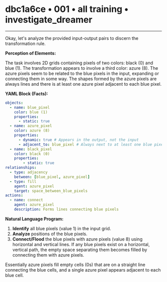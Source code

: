 # dbc1a6ce • 001 • all training • investigate_dreamer

---
Okay, let's analyze the provided input-output pairs to discern the transformation rule.

**Perception of Elements:**

The task involves 2D grids containing pixels of two colors: black (0) and blue (1). The transformation appears to involve a third color: azure (8). The azure pixels seem to be related to the blue pixels in the input, expanding or connecting them in some way. The shapes formed by the azure pixels are always lines and there is at least one azure pixel adjacent to each blue pixel.

**YAML Block (Facts):**



```yaml
objects:
  - name: blue_pixel
    color: blue (1)
    properties:
      - static: true
  - name: azure_pixel
    color: azure (8)
    properties:
      - dynamic: true # Appears in the output, not the input
      - adjacent_to: blue_pixel # Always next to at least one blue pixel
  - name: black_pixel
    color: black (0)
    properties:
        - static: true
relationships:
  - type: adjacency
    between: [blue_pixel, azure_pixel]
  - type: fill
    agent: azure_pixel
    target: space_between_blue_pixels
actions:
  - name: connect
    agent: azure_pixel
    description: Forms lines connecting blue pixels
```



**Natural Language Program:**

1.  **Identify** all blue pixels (value 1) in the input grid.
2.  **Analyze** positions of the blue pixels.
3.  **Connect/Flood** the blue pixels with azure pixels (value 8) using horizontal and vertical lines. If any blue pixels exist on a horizontal, vertical path, the empty space separating them becomes filled by connecting them with azure pixels.

Essentially azure pixels fill empty cells (0s) that are on a straight line connecting the blue cells, and a single azure pixel appears adjacent to each blue cell.

